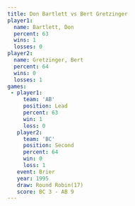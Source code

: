 ```yaml
---
title: Don Bartlett vs Bert Gretzinger
player1:                
  name: Bartlett, Don   
  percent: 63           
  wins: 1               
  losses: 0             
player2:                
  name: Gretzinger, Bert
  percent: 64           
  wins: 0               
  losses: 1             
games:
 - player1:        
     team: 'AB'    
     position: Lead
     percent: 63   
     win: 1        
     loss: 0       
   player2:          
     team: 'BC'      
     position: Second
     percent: 64     
     win: 0          
     loss: 1         
   event: Brier         
   year: 1995           
   draw: Round Robin(17)
   score: BC 3 - AB 9   
---
```

